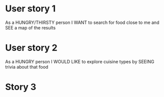 # User story 1
As a HUNGRY/THIRSTY person
I WANT to search for food close to me
and SEE a map of the results

# User story 2
As a HUNGRY person
I WOULD LIKE to explore cuisine types
by SEEING trivia about that food

# Story 3
